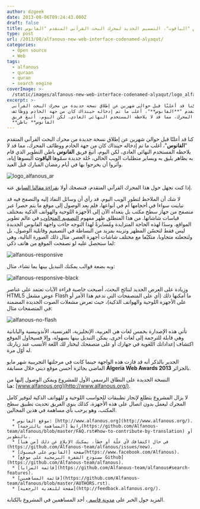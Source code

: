 ```yaml
---
author: dzgeek
date: 2013-08-06T09:24:43.000Z
draft: false
title: الكشف عن "الياقوت"، التصميم الجديد لمحرك البحث القرآني المتقدم "الفانوس"
type: post
url: /2013/08/alfanous-new-web-interface-codenamed-alyaqut/
categories:
  - Open source
  - Web
tags:
  - alfanous
  - quraan
  - quran
  - search engine
coverImage: >-
  /static/images/alfanous-new-web-interface-codenamed-alyaqut/logo_alfanous_ar.png
excerpt: >-
  كنا قد أعلنّا قبل حوالي شهرين عن إطلاق نسخة جديدة من محرك البحث القرآني
  المتقدم "**الفانوس**"، أغلب ما تم إدخاله حينذاك كان من جهة الخادم ووظائف
  المحرك، مما قد لا يلاحظه المستخدم النهائي العادي، لكن اليوم، أتبعَ فريق
  **الفانوس** باطن
---
```

كنا قد أعلنّا قبل حوالي شهرين عن إطلاق نسخة جديدة من محرك البحث القرآني المتقدم "**الفانوس**"، أغلب ما تم إدخاله حينذاك كان من جهة الخادم ووظائف المحرك، مما قد لا يلاحظه المستخدم النهائي العادي، لكن اليوم، أتبعَ فريق **الفانوس** باطن التطوير الذي قام به بظاهر يليق به ويساير متطلبات الويب الحالي، حُلة جديدة سمّوها **الياقوت** ألبسوها إياه، وآثروا أن يخرجوا بها في أيام رمضان المبارك قبل العيد.

![logo_alfanous_ar](/static/images/alfanous-new-web-interface-codenamed-alyaqut/logo_alfanous_ar.png)

إذا كنت تجهل حول هذا المحرك القرآني المتقدم، فننصحك أولا [بقراءة مقالنا السابق](https://www.it-scoop.com/2013/06/alfanous-new-back-end-version-2/) عنه.

لا شك أن الملاحظ لتطور الويب اليوم، قد رأي أن وسائل النفاذ إليه والتصفح فيه قد تباينت سواءا في أحجامها أم في أنواعها، فلم يعد الوصول إلى موقع ما يتم حصرا عبر متصفح من جهاز سطح مكتب بل يتعداه الآن إلى الأجهزة اللوحية والهواتف الذكية بمختلف قياسات شاشاتها. من هذا المنطلق ظهر مفهوم [التصميم المتجاوب](http://en.wikipedia.org/wiki/Responsive_web_design) في عالم تطوير المواقع، وسدًا لهذه الحاجة المتزايدة ومُسايرةً لهذا التوجه جاءت واجهة الفانوس الجديدة ليس فقط لتحسّن المظهر وتزينه بمزيد من البساطة في التصميم وقابلية الوصول، بل ولتجعلته متجاوبا، متكيّفا مع مختلف شاشات أجهزة العصر. مثال ذلك الصورة التالية، وهي لما ستحصل عليه لو تصفحت الموقع من هاتف ذكي:

![alfanous-responsive](/static/images/alfanous-new-web-interface-codenamed-alyaqut/alfanous-responsive.png)

وبه بضعة قوالب يمكنك التبديل بينها بما تشاء، مثال:

![alfanous-responsive-black](/static/images/alfanous-new-web-interface-codenamed-alyaqut/alfanous-responsive-black.png)

وزيادة على العرض الجديد لنتائج البحث، أصبحت خاصية قراءة الآيات تعتمد على عناصر HTML5 عوض مشغل Flash ما أمكنها ذلك (أي على المتصفحات التي تدعم هذا الأمر أو على الأجهزة اللوحية والهواتف الذكية)، حيث تعرض مشغلات الصوت الجديدة المضمنة في المتصفحات مثال:

![alfanous-no-flash](/static/images/alfanous-new-web-interface-codenamed-alyaqut/alfanous-no-flash.png)

تأتي هذه الإصدارة بخمس لغات هي العربية، الإنجليزية، الفرنسية، الأندونيسية واليابانية وهي قابلة للترجمة إلى لغات أخرى، يمكن التبديل بينها بسهولة، وإلا فسيحاول الموقع اكتشاف إعداداتك اللغوية في جهازك أو على متصفحك ليختار لك اللغة الأنسب عند زيارتك له أوّل مرة.

الجدير بالذكر أنه قد فازت هذه الواجهة حينما كانت في مرحلتها التجريبية شهر مايو الماضي بجائزة أحسن موقع ديني خلال مسابقة **Algeria Web Awards 2013** بالجزائر.

النسخة الجديدة على النطاق الرسمي الأول للمشروع ويمكن الوصول إليها من هنا: [www.alfanous.org](http://www.alfanous.org/).

لا يزال المشروع يتطلع لإنجاز تطبيقات للحواسب اللوحية و للهواتف الذكية لتوفير كامل المحرك ليعمل بدون اتصال على هذه الأجهزة، كذلك ينوي الفريق تحديث تطبيق سطح المكتب، وهو يرحب بأي مساهمة في هذين المجالين.

~~~
  * موقع الفانوس: [http://www.alfanous.org](http://www.alfanous.org/).
  * رابط [المساهمة بالترجمة](https://github.com/Alfanous-team/alfanous/blob/master/FAQ.rst#how-to-contribute-by-translation) أو بالتطوير.
  * في حال اكتشافك لأي علّة أو خطأ، يمكنك الإبلاغ عن ذلك [من هنا](https://github.com/Alfanous-team/alfanous/issues/new).
  * صفحة [الفانوس على فيسبوك](https://www.facebook.com/Alfanous).
  * [مستودع الشفرة البرمجية على موقع Github](https://github.com/Alfanous-team/alfanous).
  * [قائمة المزايا](https://github.com/Alfanous-team/alfanous#search-features).
  * [قائمة المساهمين](https://github.com/Alfanous-team/alfanous/blob/master/AUTHORS.rst).
  * [صفحة للتغذية الرجعية](http://feedback.alfanous.org/).
~~~

المزيد حول الخبر على [مدونة قاسم ](http://www.kacemb.com/%D8%A5%D8%B5%D8%AF%D8%A7%D8%B1-%D9%86%D8%B3%D8%AE%D8%A9-%D8%A7%D9%84%D9%8A%D8%A7%D9%82%D9%88%D8%AA-%D9%85%D9%86-%D9%85%D9%88%D9%82%D8%B9-%D8%A7%D9%84%D9%81%D8%A7%D9%86%D9%88%D8%B3-%D9%84%D9%84/)، أحد المساهمين في المشروع بالكتابة.
